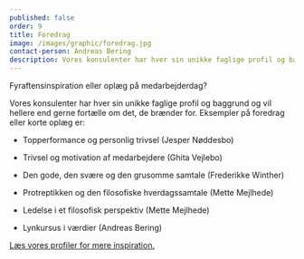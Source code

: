 ```yaml
---
published: false
order: 9
title: Foredrag
image: /images/graphic/foredrag.jpg
contact-person: Andreas Bering
description: Vores konsulenter har hver sin unikke faglige profil og baggrund og vil hellere end gerne fortælle om det, de brænder for.
---
```


Fyraftensinspiration eller oplæg på medarbejderdag?  

Vores konsulenter har hver sin unikke faglige profil og baggrund og vil hellere end gerne fortælle om det, de brænder for. Eksempler på foredrag eller korte oplæg er:

- Topperformance og personlig trivsel (Jesper Nøddesbo)

- Trivsel og motivation af medarbejdere (Ghita Vejlebo)

- Den gode, den svære og den grusomme samtale (Frederikke Winther)

- Protreptikken og den filosofiske hverdagssamtale (Mette Mejlhede)

- Ledelse i et filosofisk perspektiv (Mette Mejlhede)

- Lynkursus i værdier (Andreas Bering)


[Læs vores profiler for mere inspiration.](/om-os/)